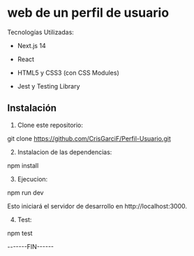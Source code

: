 # web de un perfil de usuario

Tecnologías Utilizadas:

- Next.js 14

- React

- HTML5 y CSS3 (con CSS Modules)

- Jest y Testing Library

## Instalación

1. Clone este repositorio:

git clone https://github.com/CrisGarciF/Perfil-Usuario.git

2. Instalacion de las dependencias:

npm install

3. Ejecucion:

npm run dev

Esto iniciará el servidor de desarrollo en http://localhost:3000.

4. Test:

npm test

-------FIN------

